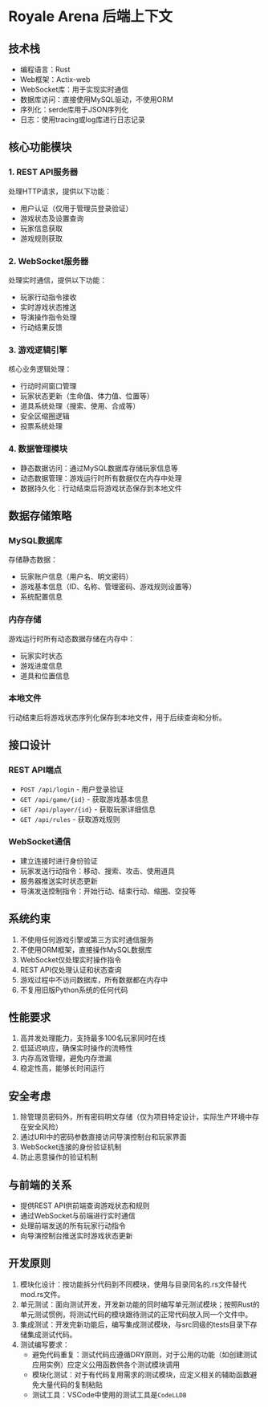 # Royale Arena 后端上下文

## 技术栈

- 编程语言：Rust
- Web框架：Actix-web
- WebSocket库：用于实现实时通信
- 数据库访问：直接使用MySQL驱动，不使用ORM
- 序列化：serde库用于JSON序列化
- 日志：使用tracing或log库进行日志记录

## 核心功能模块

### 1. REST API服务器
处理HTTP请求，提供以下功能：
- 用户认证（仅用于管理员登录验证）
- 游戏状态及设置查询
- 玩家信息获取
- 游戏规则获取

### 2. WebSocket服务器
处理实时通信，提供以下功能：
- 玩家行动指令接收
- 实时游戏状态推送
- 导演操作指令处理
- 行动结果反馈

### 3. 游戏逻辑引擎
核心业务逻辑处理：
- 行动时间窗口管理
- 玩家状态更新（生命值、体力值、位置等）
- 道具系统处理（搜索、使用、合成等）
- 安全区缩圈逻辑
- 投票系统处理

### 4. 数据管理模块
- 静态数据访问：通过MySQL数据库存储玩家信息等
- 动态数据管理：游戏运行时所有数据仅在内存中处理
- 数据持久化：行动结束后将游戏状态保存到本地文件

## 数据存储策略

### MySQL数据库
存储静态数据：
- 玩家账户信息（用户名、明文密码）
- 游戏基本信息（ID、名称、管理密码、游戏规则设置等）
- 系统配置信息

### 内存存储
游戏运行时所有动态数据存储在内存中：
- 玩家实时状态
- 游戏进度信息
- 道具和位置信息

### 本地文件
行动结束后将游戏状态序列化保存到本地文件，用于后续查询和分析。

## 接口设计

### REST API端点
- `POST /api/login` - 用户登录验证
- `GET /api/game/{id}` - 获取游戏基本信息
- `GET /api/player/{id}` - 获取玩家详细信息
- `GET /api/rules` - 获取游戏规则

### WebSocket通信
- 建立连接时进行身份验证
- 玩家发送行动指令：移动、搜索、攻击、使用道具
- 服务器推送实时状态更新
- 导演发送控制指令：开始行动、结束行动、缩圈、空投等

## 系统约束

1. 不使用任何游戏引擎或第三方实时通信服务
2. 不使用ORM框架，直接操作MySQL数据库
3. WebSocket仅处理实时操作指令
4. REST API仅处理认证和状态查询
5. 游戏过程中不访问数据库，所有数据都在内存中
6. 不复用旧版Python系统的任何代码

## 性能要求

1. 高并发处理能力，支持最多100名玩家同时在线
2. 低延迟响应，确保实时操作的流畅性
3. 内存高效管理，避免内存泄漏
4. 稳定性高，能够长时间运行

## 安全考虑

1. 除管理员密码外，所有密码明文存储（仅为项目特定设计，实际生产环境中存在安全风险）
2. 通过URI中的密码参数直接访问导演控制台和玩家界面
3. WebSocket连接的身份验证机制
4. 防止恶意操作的验证机制

## 与前端的关系

- 提供REST API供前端查询游戏状态和规则
- 通过WebSocket与前端进行实时通信
- 处理前端发送的所有玩家行动指令
- 向导演控制台推送实时游戏状态更新

## 开发原则

1. 模块化设计：按功能拆分代码到不同模块，使用与目录同名的.rs文件替代mod.rs文件。
2. 单元测试：面向测试开发，开发新功能的同时编写单元测试模块；按照Rust的单元测试惯例，将测试代码的模块跟待测试的正常代码放入同一个文件中。
3. 集成测试：开发完新功能后，编写集成测试模块，与src同级的tests目录下存储集成测试代码。
4. 测试编写要求：
   - 避免代码重复：测试代码应遵循DRY原则，对于公用的功能（如创建测试应用实例）应定义公用函数供各个测试模块调用
   - 模块化测试：对于有代码复用需求的测试模块，应定义相关的辅助函数避免大量代码的复制粘贴
   - 测试工具：VSCode中使用的测试工具是`CodeLLDB`